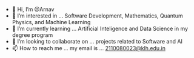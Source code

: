 - 👋 Hi, I’m @Arnav
- 👀 I’m interested in ... Software Development, Mathematics, Quantum Physics, and Machine Learning
- 🌱 I’m currently learning ... Artificial Inteligence and Data Science in my degree program
- 💞️ I’m looking to collaborate on ... projects related to Software and AI
- 📫 How to reach me ... my email is ... 2110080023@klh.edu.in

<!---
Quokka124/Quokka124 is a ✨ special ✨ repository because its `README.md` (this file) appears on your GitHub profile.
You can click the Preview link to take a look at your changes.
--->
